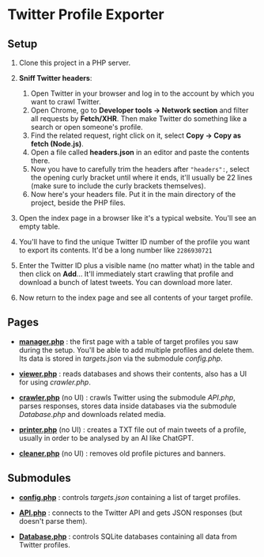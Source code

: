 # Twitter Profile Exporter

## Setup

1. Clone this project in a PHP server.

2. **Sniff Twitter headers**:

    1. Open Twitter in your browser and log in to the account by which you want to crawl Twitter.
    2. Open Chrome, go to **Developer tools -> Network section** and filter all requests by **Fetch/XHR**.
       Then make Twitter do something like a search or open someone's profile.
    3. Find the related request, right click on it, select **Copy -> Copy as fetch (Node.js)**.
    4. Open a file called **headers.json** in an editor and paste the contents there.
    5. Now you have to carefully trim the headers after `"headers":`, select the opening curly bracket until where it
       ends,
       it'll usually be 22 lines (make sure to include the curly brackets themselves).
    6. Now here's your headers file. Put it in the main directory of the project, beside the PHP files.

3. Open the index page in a browser like it's a typical website. You'll see an empty table.
4. You'll have to find the unique Twitter ID number of the profile you want to export its contents.
   It'd be a long number like `2286930721`
5. Enter the Twitter ID plus a visible name (no matter what) in the table and then click on **Add**...
   It'll immediately start crawling that profile and download a bunch of latest tweets. You can download more later.
6. Now return to the index page and see all contents of your target profile.

## Pages

- [**manager.php**](manager.php) : the first page with a table of target profiles you saw during the setup.
  You'll be able to add multiple profiles and delete them.
  Its data is stored in *targets.json* via the submodule *config.php*.

- [**viewer.php**](viewer.php) : reads databases and shows their contents,
  also has a UI for using *crawler.php*.

- [**crawler.php**](crawler.php) (no UI) : crawls Twitter using the submodule *API.php*,
  parses responses, stores data inside databases via the submodule *Database.php* and downloads related media.

- [**printer.php**](printer.php) (no UI) : creates a TXT file out of main tweets of a profile,
  usually in order to be analysed by an AI like ChatGPT.

- [**cleaner.php**](cleaner.php) (no UI) : removes old profile pictures and banners.

## Submodules

- [**config.php**](config.php) : controls *targets.json* containing a list of target profiles.

- [**API.php**](API.php) : connects to the Twitter API and gets JSON responses (but doesn't parse them).

- [**Database.php**](Database.php) : controls SQLite databases containing all data from Twitter profiles.
